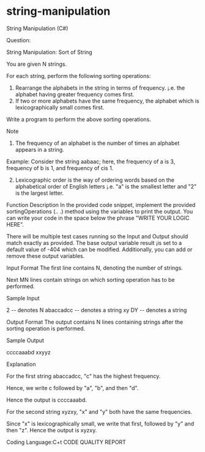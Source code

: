 # string-manipulation
String Manipulation (C#)

Question:

String Manipulation: Sort of String

You are given N strings.

For each string, perform the following sorting operations:

1. Rearrange the alphabets in the string in terms of frequency. ¡.e. the alphabet having greater frequency comes first.
2. If two or more alphabets have the same frequency, the alphabet which is lexicographically small comes first.

Write a program to perform the above sorting operations.

Note

1. The frequency of an alphabet is the number of times an alphabet appears in a string.

Example: Consider the string aabaac; here, the frequency of a is 3, frequency of b is 1, and frequency of cis 1.

2. Lexicographic order is the way of ordering words based on the alphabetical order of English letters ¡.e. "a" is the smallest letter and "2" is the
largest letter.

 

Function Description
In the provided code snippet, implement the provided sortingOperations (.. .) method using the variables to print the output. You can write your
code in the space below the phrase "WRITE YOUR LOGIC HERE”.

There will be multiple test cases running so the Input and Output should match exactly as provided.
The base output variable result ¡is set to a default value of -404 which can be modified. Additionally, you can add or remove these output
variables.

Input Format
The first line contains N, denoting the number of strings.

Next MN lines contain strings on which sorting operation has to be performed.

Sample Input

2 -- denotes N
abaccadcc -- denotes a string
xy DY -- denotes a string

Output Format
The output contains N lines containing strings after the sorting operation is performed.

Sample Output

ccccaaabd
xxyyz

Explanation

For the first string abaccadcc, "c" has the highest frequency.

Hence, we write c followed by "a", "b", and then "d".

Hence the output is ccccaaabd.

For the second string xyzxy, "x" and "y" both have the same frequencies.

Since "x" is lexicographically small, we write that first, followed by "y" and then "z".
Hence the output is xyzxy.

Coding Language:C+t CODE QUALITY REPORT
